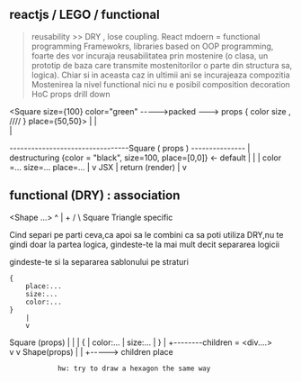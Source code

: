 

## reactjs / LEGO / functional
> reusability >> DRY , lose coupling.
    React mdoern = functional programming
    Framewokrs, libraries based on OOP programming, foarte des vor incuraja reusabilitatea prin mostenire (o clasa, un prototip de baza care transmite mostenitorilor o parte din structura sa, logica). Chiar si in aceasta caz in ultimii ani se incurajeaza compozitia 
    Mostenirea la nivel functional nici nu e posibil
> composition
> decoration
> HoC
> props drill down








   <Square 
   size={100} 
   color="green"          ----->packed ---> props { color size , //// }
   place={50,50}>                              |
                                               |   
                                               |       
                                      
---------------------------------Square   (   props  ) ---------------
                                                |
                                            destructuring
                                        {color = "black", size=100, place=[0,0]}  <- default
                                                |
                                                |
                                                |
                                            color =...
                                            size=...
                                            place=...
                                                |
                                                v
                                               JSX
                                               |
                                             return (render)
                                               |
                                               v
                                        

 





## functional (DRY) : association

<Shape ...> 
    ^
    |
    +
   / \ 
Square Triangle  specific

Cind separi pe parti ceva,ca apoi sa le combini  ca sa poti utiliza DRY,nu te gindi doar la partea logica,  gindeste-te la mai mult decit separarea logicii

gindeste-te si la separarea sablonului pe straturi





    {
        place:...
        size:...
        color:...
    }   
        |
        v
Square (props)
        |
        |
        |        {
        |            color:...
        |            size:...
        |          }
        |  +--------children = <div....>        
        v v 
    Shape(props)
        |
        |
        +-----> children
                place


                hw: try to draw a hexagon the same way 